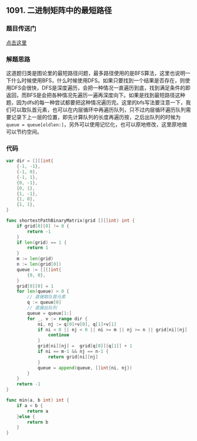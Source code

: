 ## 1091. 二进制矩阵中的最短路径

### 题目传送门

[点击这里](https://leetcode-cn.com/problems/shortest-path-in-binary-matrix/)

### 解题思路

这道题归类是图论里的最短路径问题，最多路径使用的是BFS算法，这里也说明一下什么时候使用BFS，什么时候使用DFS。如果只要找到一个结果是否存在，则使用DFS会很快，DFS是深度遍历，会把一种情况一直遍历到底，找到满足条件的即返回，而BFS是会把各种情况先遍历一遍再深度向下。如果是找到最短路径这种题，因为dfs的每一种尝试都要把这种情况遍历完。这里的bfs写法要注意一下，我们可以取队首元素，也可以在内层循环中再遍历队列，只不过内层循环遍历队列需要记录下上一层的位置，即先计算队列的长度再遍历按，之后出队列的时候为`queue = queue[oldlen:]`，另外可以使用记忆化，也可以原地修改，这里原地做可以节约空间。

### 代码

```go
var dir = [][]int{
    {-1, -1},
    {-1, 0},
    {-1, 1},
    {0, -1},
    {0, 1},
    {1, -1},
    {1, 0},
    {1, 1},
}

func shortestPathBinaryMatrix(grid [][]int) int {
    if grid[0][0] != 0 {
        return -1
    }
    if len(grid) == 1 {
		return 1
	}
    m := len(grid)
    n := len(grid[0])
    queue := [][]int{
        {0, 0},
    }
    grid[0][0] = 1
    for len(queue) > 0 {
        // 直接取队首元素
        q := queue[0]
        // 直接出队列
        queue = queue[1:]
        for _, v := range dir {
            ni, nj := q[0]+v[0], q[1]+v[1]
            if ni < 0 || nj < 0 || ni >= m || nj >= n || grid[ni][nj] != 0 {
                continue       
            }
            grid[ni][nj] =  grid[q[0]][q[1]] + 1
            if ni == m-1 && nj == n-1 {
                return grid[ni][nj]
            }
            queue = append(queue, []int{ni, nj})
        }
    }
    return -1
}

func min(a, b int) int {
    if a < b {
        return a
    }else {
        return b
    }
}
```
